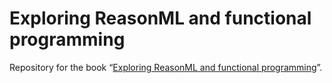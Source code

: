 # Exploring ReasonML and functional programming

Repository for the book “[Exploring ReasonML and functional programming](http://reasonmlhub.com/exploring-reasonml/)”.
